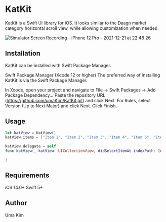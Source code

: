 # KatKit
KatKit is a Swift UI library for iOS. It looks similar to the Daagn market category horizontal scroll view, while allowing customization when needed.

![Simulator Screen Recording - iPhone 12 Pro - 2021-12-21 at 22 48 26](https://user-images.githubusercontent.com/85341050/146948782-d67593e7-5c7f-45c7-8ea8-b576cd01fbe4.gif)

## Installation
KatKit can be installed with Swift Package Manager.

Swift Package Manager (Xcode 12 or higher)
The preferred way of installing KatKit is via the Swift Package Manager.

In Xcode, open your project and navigate to File → Swift Packages → Add Package Dependency...
Paste the repository URL (https://github.com/umaKim/KatKit.git) and click Next.
For Rules, select Version (Up to Next Major) and click Next.
Click Finish.

## Usage
```Swift
let katView = KatView()
katView.items = ["Item 1", "Item 2", "Item 3", "Item 4", "Item 5", "Item 6", "Item 7", "Item 8"]
```

```Swift
katView.delegate = self
func katView(_ katView: UICollectionView, didSelectItemAt indexPath: IndexPath) {

}
```

## Requirements
iOS 14.0+
Swift 5+

## Author
Uma Kim
